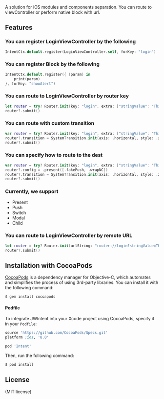 A solution for iOS modules and components separation. You can route to viewController or perform native block with url.

Features
-------

### You can register LoginViewController by the following

```swift
IntentCtx.default.register(LoginViewController.self, forKey: "login")

```

### You can register Block by the following

```swift
IntentCtx.default.register({ (param) in
    print(param)
}, forKey: "showAlert")

```

### You can route to LoginViewController by router key

```swift
let router = try? Router.init(key: "login", extra: ["stringValue": "This message came from a router"])
router?.submit()

```

### You can route with custom transition

```swift
var router = try? Router.init(key: "login", extra: ["stringValue": "This message came from a router"])
router?.transition = SystemTransition.init(axis: .horizontal, style: .zoom(factor: 0.8))
router?.submit()

```

### You can specify how to route to the dest

```swift
var router = try? Router.init(key: "login", extra: ["stringValue": "This message came from a router"])
router?.config = .present([.fakePush, .wrapNC])
router?.transition = SystemTransition.init(axis: .horizontal, style: .zoom(factor: 0.8))
router?.submit()

```
### Currently, we support

- Present
- Push
- Switch
- Modal
- Child

### You can route to LoginViewController by remote URL

```swift
let router = try? Router.init(urlString: "router://login?stringValue=This message came from a url string")
router?.submit()

```

## Installation with CocoaPods

[CocoaPods](http://cocoapods.org) is a dependency manager for Objective-C, which automates and simplifies the process of using 3rd-party libraries. You can install it with the following command:

```bash
$ gem install cocoapods
```
#### Podfile

To integrate JWIntent into your Xcode project using CocoaPods, specify it in your `Podfile`:

```ruby
source 'https://github.com/CocoaPods/Specs.git'
platform :ios, '8.0'

pod 'Intent'
```

Then, run the following command:

```bash
$ pod install
```

License
-------
(MIT license)
